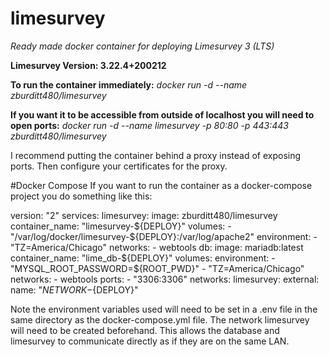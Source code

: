 # limesurvey
*Ready made docker container for deploying Limesurvey 3 (LTS)*

**Limesurvey Version: 3.22.4+200212**

**To run the container immediately:**
*docker run -d --name <container name> zburditt480/limesurvey*
  
**If you want it to be accessible from outside of localhost you will need to open ports:**
*docker run -d --name limesurvey -p 80:80 -p 443:443 zburditt480/limesurvey*

I recommend putting the container behind a proxy instead of exposing ports. Then configure your certificates for the proxy.

#Docker Compose
If you want to run the container as a docker-compose project you do something like this:

version: "2"
services:
  limesurvey:
    image: zburditt480/limesurvey
    container_name: "limesurvey-${DEPLOY}"
    volumes:
      - "/var/log/docker/limesurvey-${DEPLOY}:/var/log/apache2"
    environment:
      - "TZ=America/Chicago"
    networks:
      - webtools
  db:
    image: mariadb:latest
    container_name: "lime_db-${DEPLOY}"
    volumes:
    environment:
      - "MYSQL_ROOT_PASSWORD=${ROOT_PWD}"
      - "TZ=America/Chicago"
    networks:
      - webtools
    ports:
      - "3306:3306"
networks:
  limesurvey:
    external:
      name: "${NETWORK}-${DEPLOY}"
      
Note the environment variables used will need to be set in a .env file in the same directory as the docker-compose.yml file.
The network limesurvey will need to be created beforehand. This allows the database and limesurvey to communicate directly as if they are on the same LAN.
